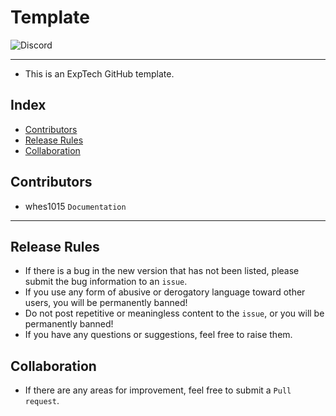 # Template
<img alt="Discord" src="https://img.shields.io/discord/926545182407688273">

------

- This is an ExpTech GitHub template.

## Index
- [Contributors](#contributors)
- [Release Rules](#release-rules)
- [Collaboration](#collaboration)

## Contributors
- whes1015 `Documentation`

------

## Release Rules
- If there is a bug in the new version that has not been listed, please submit the bug information to an ```issue```.
- If you use any form of abusive or derogatory language toward other users, you will be permanently banned!
- Do not post repetitive or meaningless content to the ```issue```, or you will be permanently banned!
- If you have any questions or suggestions, feel free to raise them.

## Collaboration
- If there are any areas for improvement, feel free to submit a ```Pull request```.
